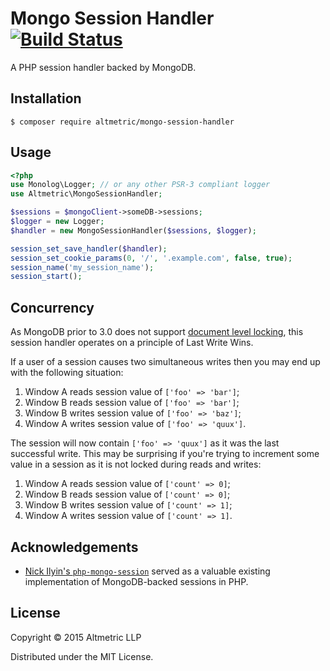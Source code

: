 # Mongo Session Handler [![Build Status](https://travis-ci.org/altmetric/mongo-session-handler.svg?branch=master)](https://travis-ci.org/altmetric/mongo-session-handler)

A PHP session handler backed by MongoDB.

## Installation

```shell
$ composer require altmetric/mongo-session-handler
```

## Usage

```php
<?php
use Monolog\Logger; // or any other PSR-3 compliant logger
use Altmetric\MongoSessionHandler;

$sessions = $mongoClient->someDB->sessions;
$logger = new Logger;
$handler = new MongoSessionHandler($sessions, $logger);

session_set_save_handler($handler);
session_set_cookie_params(0, '/', '.example.com', false, true);
session_name('my_session_name');
session_start();
```

## Concurrency

As MongoDB prior to 3.0 does not support [document level
locking](http://docs.mongodb.org/manual/core/storage/#document-level-locking),
this session handler operates on a principle of Last Write Wins.

If a user of a session causes two simultaneous writes then you may end up with
the following situation:

1. Window A reads session value of `['foo' => 'bar']`;
2. Window B reads session value of `['foo' => 'bar']`;
3. Window B writes session value of `['foo' => 'baz']`;
4. Window A writes session value of `['foo' => 'quux']`.

The session will now contain `['foo' => 'quux']` as it was the last successful
write. This may be surprising if you're trying to increment some value in a
session as it is not locked during reads and writes:

1. Window A reads session value of `['count' => 0]`;
2. Window B reads session value of `['count' => 0]`;
3. Window B writes session value of `['count' => 1]`;
4. Window A writes session value of `['count' => 1]`.

## Acknowledgements

* [Nick Ilyin's
  `php-mongo-session`](https://github.com/nicktacular/php-mongo-session)
  served as a valuable existing implementation of MongoDB-backed sessions in
  PHP.

## License

Copyright © 2015 Altmetric LLP

Distributed under the MIT License.
